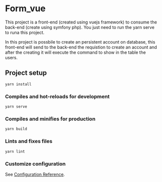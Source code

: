 # Form_vue

This project is a front-end (created using vuejs framework) to consume the back-end (create using symfony php).
You just need to run the yarn serve to runa this project.

In this project is possbile to create an persistent account on database, this front-end will send to the back-end the requistion to create an account and after the creating it
will execute the command to show in the table the users.

## Project setup
```
yarn install
```

### Compiles and hot-reloads for development
```
yarn serve
```

### Compiles and minifies for production
```
yarn build
```

### Lints and fixes files
```
yarn lint
```

### Customize configuration
See [Configuration Reference](https://cli.vuejs.org/config/).
